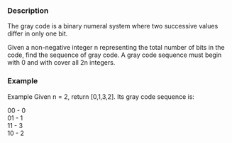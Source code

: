 
### Description
The gray code is a binary numeral system where two successive values differ in only one bit.

Given a non-negative integer n representing the total number of bits in the code, find the sequence of gray code. A gray code sequence must begin with 0 and with cover all 2n integers.

### Example
Example
Given n = 2, return [0,1,3,2]. Its gray code sequence is:

00 - 0<br>
01 - 1<br>
11 - 3<br>
10 - 2<br>
